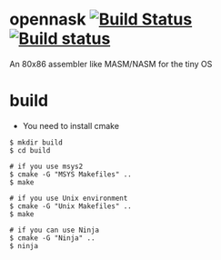 # opennask [![Build Status](https://travis-ci.org/Hiroyuki-Nagata/opennask.svg?branch=master)](https://travis-ci.org/Hiroyuki-Nagata/opennask) [![Build status](https://ci.appveyor.com/api/projects/status/3y5g0uyrixr7ivgd?svg=true)](https://ci.appveyor.com/project/Hiroyuki-Nagata/opennask)
An 80x86 assembler like MASM/NASM for the tiny OS

# build
* You need to install cmake
```
$ mkdir build
$ cd build

# if you use msys2
$ cmake -G "MSYS Makefiles" ..
$ make

# if you use Unix environment
$ cmake -G "Unix Makefiles" ..
$ make

# if you can use Ninja
$ cmake -G "Ninja" ..
$ ninja
```
